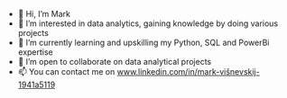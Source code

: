 - 👋 Hi, I’m Mark
- 👀 I’m interested in data analytics, gaining knowledge by doing various projects
- 🌱 I’m currently learning and upskilling my Python, SQL and PowerBi expertise
- 💞️ I’m open to collaborate on data analytical projects
- 📫 You can contact me on www.linkedin.com/in/mark-višnevskij-1941a5119

<!---
Marks9001/Marks9001 is a ✨ special ✨ repository because its `README.md` (this file) appears on your GitHub profile.
You can click the Preview link to take a look at your changes.
--->
